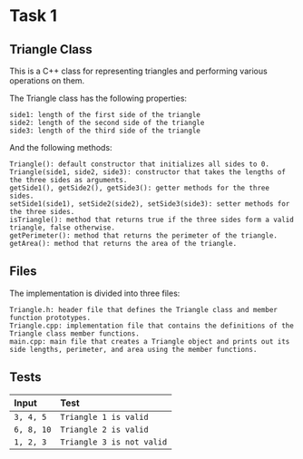 # Task 1

## Triangle Class

This is a C++ class for representing triangles and performing various operations on them.

The Triangle class has the following properties:

    side1: length of the first side of the triangle
    side2: length of the second side of the triangle
    side3: length of the third side of the triangle

And the following methods:

    Triangle(): default constructor that initializes all sides to 0.
    Triangle(side1, side2, side3): constructor that takes the lengths of the three sides as arguments.
    getSide1(), getSide2(), getSide3(): getter methods for the three sides.
    setSide1(side1), setSide2(side2), setSide3(side3): setter methods for the three sides.
    isTriangle(): method that returns true if the three sides form a valid triangle, false otherwise.
    getPerimeter(): method that returns the perimeter of the triangle.
    getArea(): method that returns the area of the triangle.

## Files

The implementation is divided into three files:

    Triangle.h: header file that defines the Triangle class and member function prototypes.
    Triangle.cpp: implementation file that contains the definitions of the Triangle class member functions.
    main.cpp: main file that creates a Triangle object and prints out its side lengths, perimeter, and area using the member functions.

## Tests

| Input      | Test                      |
|:-----------|:--------------------------|
| `3, 4, 5`  | `Triangle 1 is valid`     |
| `6, 8, 10` | `Triangle 2 is valid`     |
| `1, 2, 3`  | `Triangle 3 is not valid` |

